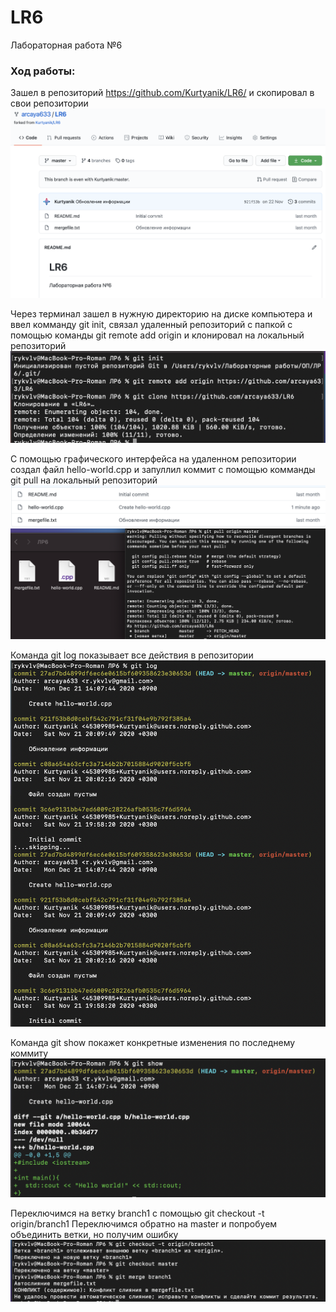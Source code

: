 # LR6
Лабораторная работа №6

### Ход работы:
Зашел в репозиторий https://github.com/Kurtyanik/LR6/ и скопировал в свои репозитории
![Fork](screenshots/1.png)

Через терминал зашел в нужную директорию на диске компьютера и ввел комманду git init, связал удаленный репозиторий с папкой с помощью команды git remote add origin и клонировал на локальный репозиторий
![Git init](screenshots/2.png)

С помощью графического интерфейса на удаленном репозитории создал файл hello-world.cpp и запуллил коммит с помощью комманды git pull на локальный репозиторий
![Creating .cpp file](screenshots/4.png)
![Git pull](screenshots/3.png)

Команда git log показывает все действия в репозитории
![Git log](screenshots/5.png)

Команда git show покажет конкретные изменения по последнему коммиту
![Git show](screenshots/6.png)

Переключимся на ветку branch1 с помощью git checkout -t origin/branch1
Переключимся обратно на master и попробуем объединить ветки, но получим ошибку
![Branches](screenshots/7.png)

